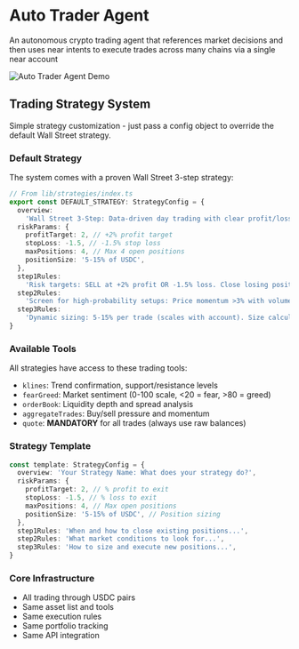 # Auto Trader Agent

An autonomous crypto trading agent that references market decisions and then uses near intents to execute trades across many chains via a single near account

![Auto Trader Agent Demo](https://i.imgur.com/rMkqcji.png)

## Trading Strategy System

Simple strategy customization - just pass a config object to override the default Wall Street strategy.

### Default Strategy

The system comes with a proven Wall Street 3-step strategy:

```typescript
// From lib/strategies/index.ts
export const DEFAULT_STRATEGY: StrategyConfig = {
  overview:
    'Wall Street 3-Step: Data-driven day trading with clear profit/loss targets and risk management',
  riskParams: {
    profitTarget: 2, // +2% profit target
    stopLoss: -1.5, // -1.5% stop loss
    maxPositions: 4, // Max 4 open positions
    positionSize: '5-15% of USDC',
  },
  step1Rules:
    'Risk targets: SELL at +2% profit OR -1.5% loss. Close losing positions faster than winners (cut losses, let profits run). .',
  step2Rules:
    'Screen for high-probability setups: Price momentum >3% with volume confirmation, Fear/Greed extremes, Order book imbalances. Use 1 analysis tool only if market data insufficient. Only trade clear directional moves.',
  step3Rules:
    'Dynamic sizing: 5-15% per trade (scales with account). Size calculation: Min($10, Max($5, USDC_balance * 0.10)). Account for slippage: Minimum $8 positions. Max 3-4 open positions at once.',
}
```

### Available Tools

All strategies have access to these trading tools:

- `klines`: Trend confirmation, support/resistance levels
- `fearGreed`: Market sentiment (0-100 scale, <20 = fear, >80 = greed)
- `orderBook`: Liquidity depth and spread analysis
- `aggregateTrades`: Buy/sell pressure and momentum
- `quote`: **MANDATORY** for all trades (always use raw balances)

### Strategy Template

```typescript
const template: StrategyConfig = {
  overview: 'Your Strategy Name: What does your strategy do?',
  riskParams: {
    profitTarget: 2, // % profit to exit
    stopLoss: -1.5, // % loss to exit
    maxPositions: 4, // Max open positions
    positionSize: '5-15% of USDC', // Position sizing
  },
  step1Rules: 'When and how to close existing positions...',
  step2Rules: 'What market conditions to look for...',
  step3Rules: 'How to size and execute new positions...',
}
```

### Core Infrastructure

- All trading through USDC pairs
- Same asset list and tools
- Same execution rules
- Same portfolio tracking
- Same API integration
